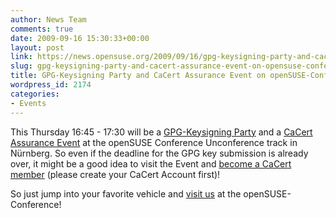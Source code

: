 ```yaml
---
author: News Team
comments: true
date: 2009-09-16 15:30:33+00:00
layout: post
link: https://news.opensuse.org/2009/09/16/gpg-keysigning-party-and-cacert-assurance-event-on-opensuse-conference/
slug: gpg-keysigning-party-and-cacert-assurance-event-on-opensuse-conference
title: GPG-Keysigning Party and CaCert Assurance Event on openSUSE-Conference
wordpress_id: 2174
categories:
- Events
---
```


This Thursday 16:45 - 17:30 will be a [GPG-Keysigning Party](//en.opensuse.org/OpenSUSE_Conf_2009_KSP) and a [CaCert Assurance Event](https://www.cacert.org/) at the openSUSE Conference Unconference track in Nürnberg. So even if the deadline for the GPG key submission is already over, it might be a good idea to visit the Event and [become a CaCert member](https://www.cacert.org/index.php?id=1&lang=en_AU) (please create your CaCert Account first)!

So just jump into your favorite vehicle and [visit us](//conference.opensuse.org/getting-there/) at the openSUSE-Conference!
